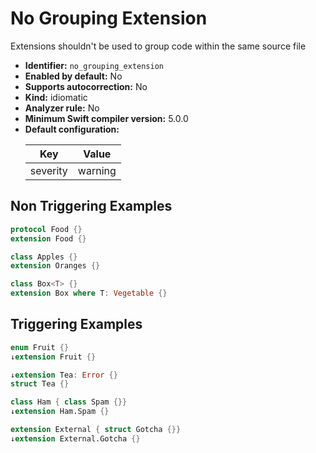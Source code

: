 # No Grouping Extension

Extensions shouldn't be used to group code within the same source file

* **Identifier:** `no_grouping_extension`
* **Enabled by default:** No
* **Supports autocorrection:** No
* **Kind:** idiomatic
* **Analyzer rule:** No
* **Minimum Swift compiler version:** 5.0.0
* **Default configuration:**
  <table>
  <thead>
  <tr><th>Key</th><th>Value</th></tr>
  </thead>
  <tbody>
  <tr>
  <td>
  severity
  </td>
  <td>
  warning
  </td>
  </tr>
  </tbody>
  </table>

## Non Triggering Examples

```swift
protocol Food {}
extension Food {}
```

```swift
class Apples {}
extension Oranges {}
```

```swift
class Box<T> {}
extension Box where T: Vegetable {}
```

## Triggering Examples

```swift
enum Fruit {}
↓extension Fruit {}
```

```swift
↓extension Tea: Error {}
struct Tea {}
```

```swift
class Ham { class Spam {}}
↓extension Ham.Spam {}
```

```swift
extension External { struct Gotcha {}}
↓extension External.Gotcha {}
```